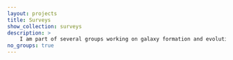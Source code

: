 ```yaml
---
layout: projects
title: Surveys
show_collection: surveys
description: >
    I am part of several groups working on galaxy formation and evolution using different approaches/techniques: narrowband technique, nebular color excess in broadband filters, and follow-up & archival spectroscopy. Below is an overview of the surveys I am part of.
no_groups: true
---
```


